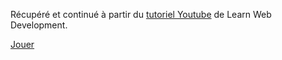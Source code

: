 Récupéré et continué à partir du [tutoriel Youtube](https://www.youtube.com/channel/UC8n8ftV94ZU_DJLOLtrpORA) de Learn Web Development.

[Jouer](https://melvdouc.github.io/snake.github.io/)